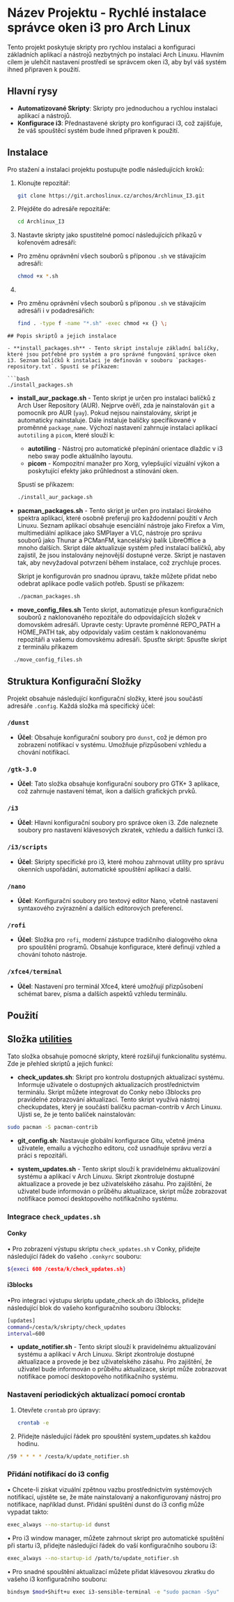 # Název Projektu - Rychlé instalace správce oken i3 pro Arch Linux

Tento projekt poskytuje skripty pro rychlou instalaci a konfiguraci základních aplikací a nástrojů nezbytných po instalaci Arch Linuxu. Hlavním cílem je ulehčit nastavení prostředí se správcem oken i3, aby byl váš systém ihned připraven k použití.

## Hlavní rysy

- **Automatizované Skripty**: Skripty pro jednoduchou a rychlou instalaci aplikací a nástrojů.
- **Konfigurace i3**: Přednastavené skripty pro konfiguraci i3, což zajišťuje, že váš spouštěcí systém bude ihned připraven k použití.

## Instalace

Pro stažení a instalaci projektu postupujte podle následujících kroků:

1. Klonujte repozitář:
   ```bash
   git clone https://git.archoslinux.cz/archos/Archlinux_I3.git
    ```
2. Přejděte do adresáře repozitáře:
   ```bash
   cd Archlinux_I3
   ```
3. Nastavte skripty jako spustitelné pomocí následujících příkazů v kořenovém adresáři:
- Pro změnu oprávnění všech souborů s příponou `.sh` ve stávajícím adresáři:
  ```bash
  chmod +x *.sh
  ```
4. 
- Pro změnu oprávnění všech souborů s příponou `.sh` ve stávajícím adresáři i v podadresářích:
  ```bash
  find . -type f -name "*.sh" -exec chmod +x {} \;
 ```
## Popis skriptů a jejich instalace

- **install_packages.sh** - Tento skript instaluje základní balíčky, které jsou potřebné pro systém a pro správné fungování správce oken i3. Seznam balíčků k instalaci je definován v souboru `packages-repository.txt`. Spustí se příkazem:

```bash
./install_packages.sh
 ```


- **install_aur_package.sh** - Tento skript je určen pro instalaci balíčků z Arch User Repository (AUR). Nejprve ověří, zda je nainstalován `git` a pomocník pro AUR (`yay`). Pokud nejsou nainstalovány, skript je automaticky nainstaluje. Dále instaluje balíčky specifikované v proměnné `package_name`. Výchozí nastavení zahrnuje instalaci aplikací `autotiling` a `picom`, které slouží k:
  
  - **autotiling** - Nástroj pro automatické přepínání orientace dlaždic v i3 nebo sway podle aktuálního layoutu.
  - **picom** - Kompozitní manažer pro Xorg, vylepšující vizuální výkon a poskytující efekty jako průhlednost a stínování oken.

  Spustí se příkazem:
  ```bash
  ./install_aur_package.sh
  ```
 

- **pacman_packages.sh** - Tento skript je určen pro instalaci širokého spektra aplikací, které osobně preferuji pro každodenní použití v Arch Linuxu. Seznam aplikací obsahuje esenciální nástroje jako Firefox a Vim, multimediální aplikace jako SMPlayer a VLC, nástroje pro správu souborů jako Thunar a PCManFM, kancelářský balík LibreOffice a mnoho dalších. Skript dále aktualizuje systém před instalací balíčků, aby zajistil, že jsou instalovány nejnovější dostupné verze. Skript je nastaven tak, aby nevyžadoval potvrzení během instalace, což zrychluje proces. 

  Skript je konfigurován pro snadnou úpravu, takže můžete přidat nebo odebrat aplikace podle vašich potřeb. Spustí se příkazem:
  ```bash
  ./pacman_packages.sh
   ```
 - **move_config_files.sh** Tento skript, automatizuje přesun konfiguračních souborů z naklonovaného repozitáře do odpovídajících složek v domovském adresáři.
 Upravte cesty: Upravte proměnné REPO_PATH a HOME_PATH tak, aby odpovídaly vašim cestám k naklonovanému repozitáři a vašemu domovskému adresáři.
Spusťte skript: Spusťte skript z terminálu příkazem 

```bash
  ./move_config_files.sh
   ```


## Struktura Konfigurační Složky

Projekt obsahuje následující konfigurační složky, které jsou součástí adresáře `.config`. Každá složka má specifický účel:

### `/dunst`
- **Účel**: Obsahuje konfigurační soubory pro `dunst`, což je démon pro zobrazení notifikací v systému. Umožňuje přizpůsobení vzhledu a chování notifikací.

### `/gtk-3.0`
- **Účel**: Tato složka obsahuje konfigurační soubory pro GTK+ 3 aplikace, což zahrnuje nastavení témat, ikon a dalších grafických prvků.

### `/i3`
- **Účel**: Hlavní konfigurační soubory pro správce oken i3. Zde naleznete soubory pro nastavení klávesových zkratek, vzhledu a dalších funkcí i3.

### `/i3/scripts`
- **Účel**: Skripty specifické pro i3, které mohou zahrnovat utility pro správu okenních uspořádání, automatické spouštění aplikací a další.

### `/nano`
- **Účel**: Konfigurační soubory pro textový editor Nano, včetně nastavení syntaxového zvýraznění a dalších editorových preferencí.

### `/rofi`
- **Účel**: Složka pro `rofi`, moderní zástupce tradičního dialogového okna pro spouštění programů. Obsahuje konfigurace, které definují vzhled a chování tohoto nástroje.

### `/xfce4/terminal`
- **Účel**: Nastavení pro terminál Xfce4, které umožňují přizpůsobení schémat barev, písma a dalších aspektů vzhledu terminálu.

## Použití




## Složka <a href="https://git.arch-linux.cz/Archos/Archlinux_I3/src/branch/main/utilities" target="_blank">utilities</a>

Tato složka obsahuje pomocné skripty, které rozšiřují funkcionalitu systému. Zde je přehled skriptů a jejich funkcí:

- **check_updates.sh**: Skript pro kontrolu dostupných aktualizací systému. Informuje uživatele o dostupných aktualizacích prostřednictvím terminálu. Skript můžete integrovat do Conky nebo i3blocks pro pravidelné zobrazování aktualizací.
Tento skript využívá nástroj checkupdates, který je součástí balíčku pacman-contrib v Arch Linuxu. Ujisti se, že je tento balíček nainstalován:

 ```bash
sudo pacman -S pacman-contrib
 ```

- **git_config.sh**: Nastavuje globální konfigurace Gitu, včetně jména uživatele, emailu a výchozího editoru, což usnadňuje správu verzí a práci s repozitáři.

- **system_updates.sh** - Tento skript slouží k pravidelnému aktualizování systému a aplikací v Arch Linuxu. Skript zkontroluje dostupné aktualizace a provede je bez uživatelského zásahu. Pro zajištění, že uživatel bude informován o průběhu aktualizace, skript může zobrazovat notifikace pomocí desktopového notifikačního systému.


### Integrace `check_updates.sh`

#### Conky

&#x2022; Pro zobrazení výstupu skriptu `check_updates.sh` v Conky, přidejte následující řádek do vašeho `.conkyrc` souboru:

 ```bash
${execi 600 /cesta/k/check_updates.sh}
 ```
#### i3blocks

&#x2022;Pro integraci výstupu skriptu update_check.sh do i3blocks, přidejte následující blok do vašeho konfiguračního souboru i3blocks:
 ```bash
[updates]
command=/cesta/k/skripty/check_updates
interval=600
 ```

 - **update_notifier.sh** - Tento skript slouží k pravidelnému aktualizování systému a aplikací v Arch Linuxu. Skript zkontroluje dostupné aktualizace a provede je bez uživatelského zásahu. Pro zajištění, že uživatel bude informován o průběhu aktualizace, skript může zobrazovat notifikace pomocí desktopového notifikačního systému.

 ### Nastavení periodických aktualizací pomocí crontab

 1. Otevřete `crontab` pro úpravy:
    ```bash
    crontab -e
    ```

2. Přidejte následující řádek pro spouštění system_updates.sh každou hodinu.

  ```bash
/59 * * * * /cesta/k/update_notifier.sh
  ```

### Přidání notifikací do i3 config

&#x2022; Chcete-li získat vizuální zpětnou vazbu prostřednictvím systémových notifikací, ujistěte se, že máte nainstalovaný a nakonfigurovaný nástroj pro notifikace, například dunst. Přidání spuštění dunst do i3 config může vypadat takto:

  ```bash
  exec_always --no-startup-id dunst

  ```

&#x2022;  Pro i3 window manager, můžete zahrnout skript pro automatické spuštění při startu i3, přidejte následující řádek do vaší konfiguračního souboru i3:

  ```bash
exec_always --no-startup-id /path/to/update_notifier.sh
  ```

&#x2022; Pro snadné spouštění aktualizací můžete přidat klávesovou zkratku do vašeho i3 konfiguračního souboru:

  ```bash
bindsym $mod+Shift+u exec i3-sensible-terminal -e "sudo pacman -Syu"
  ```
  

